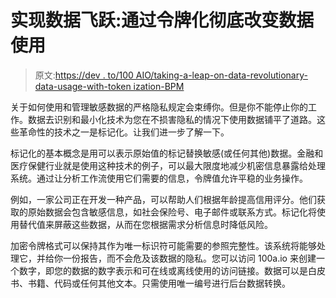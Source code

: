 # 实现数据飞跃:通过令牌化彻底改变数据使用

> 原文:[https://dev . to/100 AIO/taking-a-leap-on-data-revolutionary-data-usage-with-token ization-BPM](https://dev.to/100aio/taking-a-leap-on-data-revolutionizing-data-usage-with-tokenization-bpm)

关于如何使用和管理敏感数据的严格隐私规定会束缚你。但是你不能停止你的工作。数据去识别和最小化技术为您在不损害隐私的情况下使用数据铺平了道路。这些革命性的技术之一是标记化。让我们进一步了解一下。

标记化的基本概念是用可以表示原始值的标记替换敏感(或任何其他)数据。金融和医疗保健行业就是使用这种技术的例子，可以最大限度地减少机密信息暴露给处理系统。通过让分析工作流使用它们需要的信息，令牌值允许平稳的业务操作。

例如，一家公司正在开发一种产品，可以帮助人们根据年龄提高信用评分。他们获取的原始数据会包含敏感信息，如社会保险号、电子邮件或联系方式。标记化将使用替代值来屏蔽这些数据，从而在您根据需求分析信息时降低风险。

加密令牌格式可以保持其作为唯一标识符可能需要的参照完整性。该系统将能够处理它，并给你一份报告，而不会危及该数据的隐私。您可以访问 100a.io 来创建一个数字，即您的数据的数字表示和可在线或离线使用的访问链接。数据可以是白皮书、书籍、代码或任何其他文本。只需使用唯一编号进行后台数据转换。